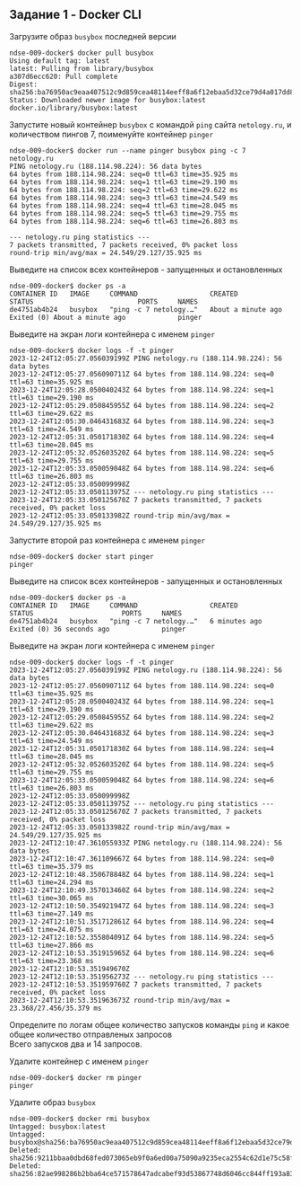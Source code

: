 ## Задание 1 - Docker CLI

Загрузите образ `busybox` последней версии  
  
```console
ndse-009-docker$ docker pull busybox
Using default tag: latest
latest: Pulling from library/busybox
a307d6ecc620: Pull complete 
Digest: sha256:ba76950ac9eaa407512c9d859cea48114eeff8a6f12ebaa5d32ce79d4a017dd8
Status: Downloaded newer image for busybox:latest
docker.io/library/busybox:latest
```

Запустите новый контейнер `busybox` с командой `ping` сайта `netology.ru`, и количеством пингов 7, поименуйте контейнер `pinger`  
  
```console
ndse-009-docker$ docker run --name pinger busybox ping -c 7 netology.ru
PING netology.ru (188.114.98.224): 56 data bytes
64 bytes from 188.114.98.224: seq=0 ttl=63 time=35.925 ms
64 bytes from 188.114.98.224: seq=1 ttl=63 time=29.190 ms
64 bytes from 188.114.98.224: seq=2 ttl=63 time=29.622 ms
64 bytes from 188.114.98.224: seq=3 ttl=63 time=24.549 ms
64 bytes from 188.114.98.224: seq=4 ttl=63 time=28.045 ms
64 bytes from 188.114.98.224: seq=5 ttl=63 time=29.755 ms
64 bytes from 188.114.98.224: seq=6 ttl=63 time=26.803 ms

--- netology.ru ping statistics ---
7 packets transmitted, 7 packets received, 0% packet loss
round-trip min/avg/max = 24.549/29.127/35.925 ms
```

Выведите на список всех контейнеров - запущенных и остановленных  
  
```console
ndse-009-docker$ docker ps -a
CONTAINER ID   IMAGE     COMMAND                  CREATED              STATUS                          PORTS     NAMES
de4751ab4b24   busybox   "ping -c 7 netology.…"   About a minute ago   Exited (0) About a minute ago             pinger
```

Выведите на экран логи контейнера с именем `pinger`  
 
```console
ndse-009-docker$ docker logs -f -t pinger
2023-12-24T12:05:27.056039199Z PING netology.ru (188.114.98.224): 56 data bytes
2023-12-24T12:05:27.056090711Z 64 bytes from 188.114.98.224: seq=0 ttl=63 time=35.925 ms
2023-12-24T12:05:28.050040243Z 64 bytes from 188.114.98.224: seq=1 ttl=63 time=29.190 ms
2023-12-24T12:05:29.050845955Z 64 bytes from 188.114.98.224: seq=2 ttl=63 time=29.622 ms
2023-12-24T12:05:30.046431683Z 64 bytes from 188.114.98.224: seq=3 ttl=63 time=24.549 ms
2023-12-24T12:05:31.050171830Z 64 bytes from 188.114.98.224: seq=4 ttl=63 time=28.045 ms
2023-12-24T12:05:32.052603520Z 64 bytes from 188.114.98.224: seq=5 ttl=63 time=29.755 ms
2023-12-24T12:05:33.050059048Z 64 bytes from 188.114.98.224: seq=6 ttl=63 time=26.803 ms
2023-12-24T12:05:33.050099998Z 
2023-12-24T12:05:33.050113975Z --- netology.ru ping statistics ---
2023-12-24T12:05:33.050125670Z 7 packets transmitted, 7 packets received, 0% packet loss
2023-12-24T12:05:33.050133982Z round-trip min/avg/max = 24.549/29.127/35.925 ms
```

Запустите второй раз контейнера с именем `pinger`  
  
```console
ndse-009-docker$ docker start pinger
pinger
```

Выведите на список всех контейнеров - запущенных и остановленных  
  
```console
ndse-009-docker$ docker ps -a
CONTAINER ID   IMAGE     COMMAND                  CREATED         STATUS                      PORTS     NAMES
de4751ab4b24   busybox   "ping -c 7 netology.…"   6 minutes ago   Exited (0) 36 seconds ago             pinger
```

Выведите на экран логи контейнера с именем `pinger`
  
```console
ndse-009-docker$ docker logs -f -t pinger
2023-12-24T12:05:27.056039199Z PING netology.ru (188.114.98.224): 56 data bytes
2023-12-24T12:05:27.056090711Z 64 bytes from 188.114.98.224: seq=0 ttl=63 time=35.925 ms
2023-12-24T12:05:28.050040243Z 64 bytes from 188.114.98.224: seq=1 ttl=63 time=29.190 ms
2023-12-24T12:05:29.050845955Z 64 bytes from 188.114.98.224: seq=2 ttl=63 time=29.622 ms
2023-12-24T12:05:30.046431683Z 64 bytes from 188.114.98.224: seq=3 ttl=63 time=24.549 ms
2023-12-24T12:05:31.050171830Z 64 bytes from 188.114.98.224: seq=4 ttl=63 time=28.045 ms
2023-12-24T12:05:32.052603520Z 64 bytes from 188.114.98.224: seq=5 ttl=63 time=29.755 ms
2023-12-24T12:05:33.050059048Z 64 bytes from 188.114.98.224: seq=6 ttl=63 time=26.803 ms
2023-12-24T12:05:33.050099998Z 
2023-12-24T12:05:33.050113975Z --- netology.ru ping statistics ---
2023-12-24T12:05:33.050125670Z 7 packets transmitted, 7 packets received, 0% packet loss
2023-12-24T12:05:33.050133982Z round-trip min/avg/max = 24.549/29.127/35.925 ms
2023-12-24T12:10:47.361055933Z PING netology.ru (188.114.98.224): 56 data bytes
2023-12-24T12:10:47.361109667Z 64 bytes from 188.114.98.224: seq=0 ttl=63 time=35.379 ms
2023-12-24T12:10:48.350678848Z 64 bytes from 188.114.98.224: seq=1 ttl=63 time=24.294 ms
2023-12-24T12:10:49.357013460Z 64 bytes from 188.114.98.224: seq=2 ttl=63 time=30.065 ms
2023-12-24T12:10:50.354921947Z 64 bytes from 188.114.98.224: seq=3 ttl=63 time=27.149 ms
2023-12-24T12:10:51.351712861Z 64 bytes from 188.114.98.224: seq=4 ttl=63 time=24.075 ms
2023-12-24T12:10:52.355804091Z 64 bytes from 188.114.98.224: seq=5 ttl=63 time=27.866 ms
2023-12-24T12:10:53.351915965Z 64 bytes from 188.114.98.224: seq=6 ttl=63 time=23.368 ms
2023-12-24T12:10:53.351949670Z 
2023-12-24T12:10:53.351956273Z --- netology.ru ping statistics ---
2023-12-24T12:10:53.351959760Z 7 packets transmitted, 7 packets received, 0% packet loss
2023-12-24T12:10:53.351963673Z round-trip min/avg/max = 23.368/27.456/35.379 ms
```

Определите по логам общее количество запусков команды `ping` и какое общее количество отправленых запросов  
Всего запусков два и 14 запросов.

  
Удалите контейнер с именем `pinger`  
  
```console
ndse-009-docker$ docker rm pinger
pinger
```

Удалите образ `busybox`  
  
```console
ndse-009-docker$ docker rmi busybox
Untagged: busybox:latest
Untagged: busybox@sha256:ba76950ac9eaa407512c9d859cea48114eeff8a6f12ebaa5d32ce79d4a017dd8
Deleted: sha256:9211bbaa0dbd68fed073065eb9f0a6ed00a75090a9235eca2554c62d1e75c58f
Deleted: sha256:82ae998286b2bba64ce571578647adcabef93d53867748d6046cc844ff193a83
```